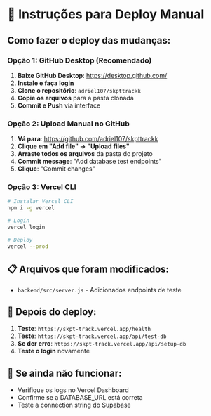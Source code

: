 # 🚀 Instruções para Deploy Manual

## Como fazer o deploy das mudanças:

### **Opção 1: GitHub Desktop (Recomendado)**
1. **Baixe GitHub Desktop**: https://desktop.github.com/
2. **Instale e faça login**
3. **Clone o repositório**: `adriel107/skpttrackk`
4. **Copie os arquivos** para a pasta clonada
5. **Commit e Push** via interface

### **Opção 2: Upload Manual no GitHub**
1. **Vá para**: https://github.com/adriel107/skpttrackk
2. **Clique em "Add file" → "Upload files"**
3. **Arraste todos os arquivos** da pasta do projeto
4. **Commit message**: "Add database test endpoints"
5. **Clique**: "Commit changes"

### **Opção 3: Vercel CLI**
```bash
# Instalar Vercel CLI
npm i -g vercel

# Login
vercel login

# Deploy
vercel --prod
```

## 📋 **Arquivos que foram modificados:**
- `backend/src/server.js` - Adicionados endpoints de teste

## 🎯 **Depois do deploy:**
1. **Teste**: `https://skpt-track.vercel.app/health`
2. **Teste**: `https://skpt-track.vercel.app/api/test-db`
3. **Se der erro**: `https://skpt-track.vercel.app/api/setup-db`
4. **Teste o login** novamente

## 🔧 **Se ainda não funcionar:**
- Verifique os logs no Vercel Dashboard
- Confirme se a DATABASE_URL está correta
- Teste a connection string do Supabase 